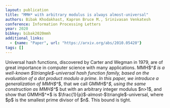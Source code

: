 ```yaml
---
layout: publication
title: "MMH* with arbitrary modulus is always almost-universal"
authors: Bibak Khodakhast, Kapron Bruce M., Srinivasan Venkatesh
conference: Information Processing Letters
year: 2020
bibkey: bibak2020mmh
additional_links:
  - {name: "Paper", url: "https://arxiv.org/abs/2010.05420"}
tags: []
---
```

Universal hash functions, discovered by Carter and Wegman in 1979, are of great importance in computer science with many applications. MMH\$^*\$ is a well-known \$\triangle\$-universal hash function family, based on the evaluation of a dot product modulo a prime. In this paper, we introduce a generalization of MMH\$^*\$, that we call GMMH\$^*\$, using the same construction as MMH\$^*\$ but with an arbitrary integer modulus \$n>1\$, and show that GMMH\$^*\$ is \$\frac\{1\}\{p\}\$-almost-\$\triangle\$-universal, where \$p\$ is the smallest prime divisor of \$n\$. This bound is tight.